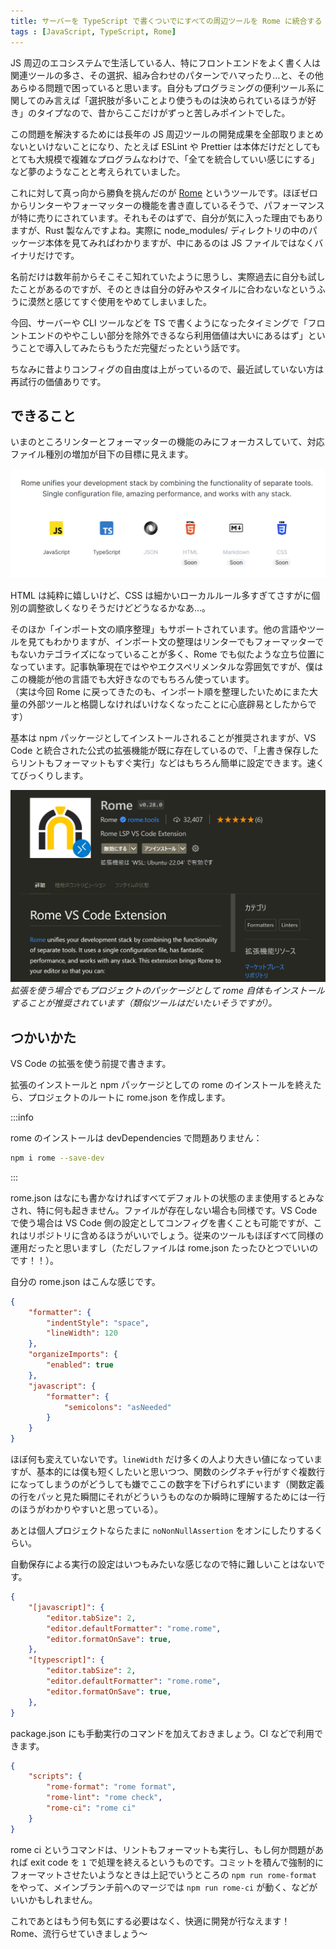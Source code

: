 ```yaml
---
title: サーバーを TypeScript で書くついでにすべての周辺ツールを Rome に統合する
tags : [JavaScript, TypeScript, Rome]
---
```


JS 周辺のエコシステムで生活している人、特にフロントエンドをよく書く人は関連ツールの多さ、その選択、組み合わせのパターンでハマったり…と、その他あらゆる問題で困っていると思います。自分もプログラミングの便利ツール系に関してのみ言えば「選択肢が多いことより使うものは決められているほうが好き」のタイプなので、昔からここだけがずっと苦しみポイントでした。

この問題を解決するためには長年の JS 周辺ツールの開発成果を全部取りまとめないといけないことになり、たとえば ESLint や Prettier は本体だけだとしてもとても大規模で複雑なプログラムなわけで、「全てを統合していい感じにする」など夢のようなことと考えられていました。

これに対して真っ向から勝負を挑んだのが [Rome](https://rome.tools) というツールです。ほぼゼロからリンターやフォーマッターの機能を書き直しているそうで、パフォーマンスが特に売りにされています。それもそのはずで、自分が気に入った理由でもありますが、Rust 製なんですよね。実際に node_modules/ ディレクトリの中のパッケージ本体を見てみればわかりますが、中にあるのは JS ファイルではなくバイナリだけです。

名前だけは数年前からそこそこ知れていたように思うし、実際過去に自分も試したことがあるのですが、そのときは自分の好みやスタイルに合わないなというふうに漠然と感じてすぐ使用をやめてしまいました。

今回、サーバーや CLI ツールなどを TS で書くようになったタイミングで「フロントエンドのややこしい部分を除外できるなら利用価値は大いにあるはず」ということで導入してみたらもうただ完璧だったという話です。

ちなみに昔よりコンフィグの自由度は上がっているので、最近試していない方は再試行の価値ありです。

## できること

いまのところリンターとフォーマッターの機能のみにフォーカスしていて、対応ファイル種別の増加が目下の目標に見えます。

![rome-tools-supported-files](../images/rome-tools-supported-files.png)

HTML は純粋に嬉しいけど、CSS は細かいローカルルール多すぎてさすがに個別の調整欲しくなりそうだけどどうなるかなあ…。

そのほか「インポート文の順序整理」もサポートされています。他の言語やツールを見てもわかりますが、インポート文の整理はリンターでもフォーマッターでもないカテゴライズになっていることが多く、Rome でも似たような立ち位置になっています。記事執筆現在ではややエクスペリメンタルな雰囲気ですが、僕はこの機能が他の言語でも大好きなのでもちろん使っています。  
（実は今回 Rome に戻ってきたのも、インポート順を整理したいためにまた大量の外部ツールと格闘しなければいけなくなったことに心底辟易としたからです）

基本は npm パッケージとしてインストールされることが推奨されますが、VS Code と統合された公式の拡張機能が既に存在しているので、「上書き保存したらリントもフォーマットもすぐ実行」などはもちろん簡単に設定できます。速くてびっくりします。

![rome-tools-vscode-extension](../images/rome-tools-vscode-extension.png)
*拡張を使う場合でもプロジェクトのパッケージとして rome 自体もインストールすることが推奨されています（類似ツールはだいたいそうですが）。*

## つかいかた

VS Code の拡張を使う前提で書きます。

拡張のインストールと npm パッケージとしての rome のインストールを終えたら、プロジェクトのルートに rome.json を作成します。

:::info

rome のインストールは devDependencies で問題ありません：

```sh
npm i rome --save-dev
```

:::

rome.json はなにも書かなければすべてデフォルトの状態のまま使用するとみなされ、特に何も起きません。ファイルが存在しない場合も同様です。VS Code で使う場合は VS Code 側の設定としてコンフィグを書くことも可能ですが、これはリポジトリに含めるほうがいいでしょう。従来のツールもほぼすべて同様の運用だったと思いますし（ただしファイルは rome.json たったひとつでいいのです！！）。

自分の rome.json はこんな感じです。

```json
{
    "formatter": {
        "indentStyle": "space",
        "lineWidth": 120
    },
    "organizeImports": {
        "enabled": true
    },
    "javascript": {
        "formatter": {
            "semicolons": "asNeeded"            
        }
    }
}
```

ほぼ何も変えていないです。`lineWidth` だけ多くの人より大きい値になっていますが、基本的には僕も短くしたいと思いつつ、関数のシグネチャ行がすぐ複数行になってしまうのがどうしても嫌でここの数字を下げられずにいます（関数定義の行をパッと見た瞬間にそれがどういうものなのか瞬時に理解するためには一行のほうがわかりやすいと思っている）。

あとは個人プロジェクトならたまに `noNonNullAssertion` をオンにしたりするくらい。

自動保存による実行の設定はいつもみたいな感じなので特に難しいことはないです。

```json
{
    "[javascript]": {
        "editor.tabSize": 2,
        "editor.defaultFormatter": "rome.rome",
        "editor.formatOnSave": true,
    },
    "[typescript]": {
        "editor.tabSize": 2,
        "editor.defaultFormatter": "rome.rome",
        "editor.formatOnSave": true,
    },
}
```

package.json にも手動実行のコマンドを加えておきましょう。CI などで利用できます。

```json
{
    "scripts": {
        "rome-format": "rome format",
        "rome-lint": "rome check",
        "rome-ci": "rome ci"
    }
}
```

rome ci というコマンドは、リントもフォーマットも実行し、もし何か問題があれば exit code を `1` で処理を終えるというものです。コミットを積んで強制的にフォーマットさせたいようなときは上記でいうところの `npm run rome-format` をやって、メインブランチ前へのマージでは `npm run rome-ci` が動く、などがいいかもしれません。

これであとはもう何も気にする必要はなく、快適に開発が行なえます！  
Rome、流行らせていきましょう～

